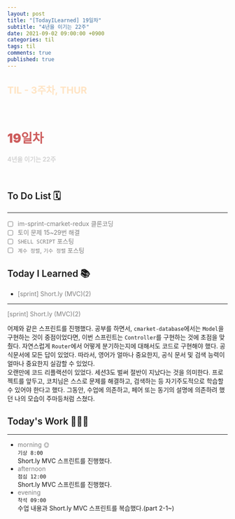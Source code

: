 ```yaml
---
layout: post
title: "[TodayILearned] 19일차"
subtitle: "4년을 이기는 22주"
date: 2021-09-02 09:00:00 +0900
categories: til
tags: til
comments: true
published: true
---
```


## <span style="color:Bisque;font-size: 22px">TIL - 3주차, THUR</span>

<br />

# **<span style="font-weight:900;color:indianred">19일차</span>**

**<span style="color:lightgray">4년을 이기는 22주</span>**

<br />

## <span style="font-weight:600">To Do List</span> 🗓

---

- [ ] <span style="color:gray">im-sprint-cmarket-redux 클론코딩</span>
- [ ] <span style="color:gray">토이 문제 15~29번 해결</span>
- [ ] <span style="color:gray">`SHELL SCRIPT` 포스팅</span>
- [ ] <span style="color:gray">`계수 정렬`, `기수 정렬` 포스팅</span>

## <span style="font-weight:600">Today I Learned</span> 📚

- <span style="color:gray">[sprint] Short.ly (MVC)(2)</span>

---

<span style="color:gray">[sprint] Short.ly (MVC)(2)</span>

어제와 같은 스프린트를 진행했다. 공부를 하면서, `cmarket-database`에서는 `Model`을 구현하는 것이 중점이었다면, 이번 스프린트는 `Controller`를 구현하는 것에 초점을 맞췄다. 자연스럽게 `Router`에서 어떻게 분기하는지에 대해서도 코드로 구현해야 했다. 공식문서에 모든 답이 있었다. 따라서, 영어가 얼마나 중요한지, 공식 문서 및 검색 능력이 얼마나 중요한지 실감할 수 있었다. <br>
오랜만에 코드 리플랙션이 있었다. 세션3도 벌써 절반이 지났다는 것을 의미한다. 프로젝트를 앞두고, 코치님은 스스로 문제를 해결하고, 검색하는 등 자기주도적으로 학습할 수 있어야 한다고 했다. 그동안, 수업에 의존하고, 페어 또는 동기의 설명에 의존하려 했던 나의 모습이 주마등처럼 스쳤다.

## <span style="font-weight:600">Today's Work</span> 🧗🏻‍♂️

---

- <span style="color:gray">morning 🌞</span> <br>
  `기상 8:00` <br>
  Short.ly MVC 스프린트를 진행했다.
- <span style="color:gray">afternoon</span> <br>
  `점심 12:00`<br>
  Short.ly MVC 스프린트를 진행했다.
- <span style="color:gray">evening</span> <br>
  `착석 09:00`<br>
  수업 내용과 Short.ly MVC 스프린트를 복습했다.(part 2-1~)
